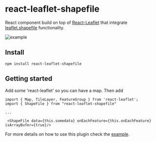 # react-leaflet-shapefile

React component build on top of [React-Leaflet](https://github.com/PaulLeCam/react-leaflet) that integrate [leaflet.shapefile](https://github.com/calvinmetcalf/leaflet.shapefile) functionality.

![example](images/example.gif)

## Install

```
npm install react-leaflet-shapefile
```

## Getting started

Add some 'react-leaflet' so you can have a map.
Then add

```
import { Map, TileLayer, FeatureGroup } from 'react-leaflet';
import { ShapeFile } from "react-leaflet-shapefile"

...

 <ShapeFile data={this.somedata} onEachFeature={this.onEachFeature} isArrayBufer={true}/>

```

For more details on how to use this plugin check the [example](https://github.com/Charmatzis/react-leaflet-shapefile/tree/master/example).


